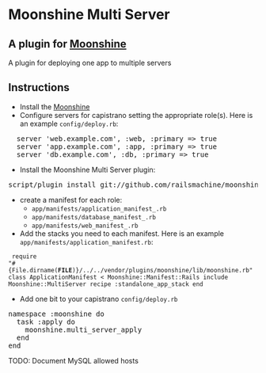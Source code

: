 # Moonshine Multi Server

## A plugin for [Moonshine](http://github.com/railsmachine/moonshine)

A plugin for deploying one app to multiple servers

## Instructions

* Install the [Moonshine](http://github.com/railsmachine/moonshine)
* Configure servers for capistrano setting the appropriate role(s).  Here is an example `config/deploy.rb`:

<pre>
  server 'web.example.com', :web, :primary => true
  server 'app.example.com', :app, :primary => true
  server 'db.example.com', :db, :primary => true
</pre>

* Install the Moonshine Multi Server plugin:

<pre>
script/plugin install git://github.com/railsmachine/moonshine_multi_server.git
</pre>

* create a manifest for each role:
  * `app/manifests/application_manifest_.rb`
  * `app/manifests/database_manifest_.rb`
  * `app/manifests/web_manifest_.rb`
* Add the stacks you need to each manifest.  Here is an example `app/manifests/application_manifest.rb`:
    
<code><pre>
require "#{File.dirname(__FILE__)}/../../vendor/plugins/moonshine/lib/moonshine.rb"
class ApplicationManifest < Moonshine::Manifest::Rails
  include Moonshine::MultiServer
  recipe :standalone_app_stack
end
</pre></code>

* Add one bit to your capistrano `config/deploy.rb`

<pre>
namespace :moonshine do
  task :apply do
    moonshine.multi_server_apply
  end  
end
</pre>

TODO: Document MySQL allowed hosts